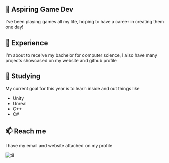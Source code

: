 ## 🔭 Aspiring Game Dev
I've been playing games all my life, hoping to have a career in creating them one day!

## 💪 Experience
I'm about to receive my bachelor for computer science, I also have many projects showcased on my website and github profile

## 🌱 Studying
My current goal for this year is to learn inside and out things like

- Unity
- Unreal
- C++
- C#

## 📫 Reach me
I have my email and website attached on my profile

![til](./yooo.gif)
